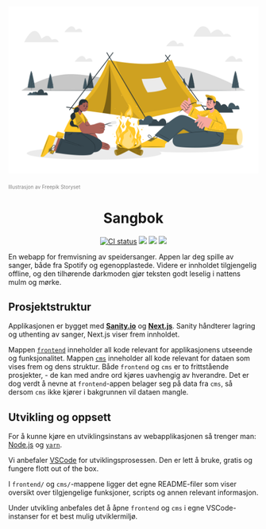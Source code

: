 <p align="center"><img src="assets/Camping-cuate.svg" alt="Sangbok Logo"  /></p>
<p align=""><a href="https://storyset.com/people" style="color: gray; font-size: 10px;text-decoration: none">Illustrasjon av Freepik Storyset</a></p>
<h1 align="center">
Sangbok
</h1>

<p align="center">
  <a href="https://github.com/1-fredrikstad/sangbok/actions/workflows/ci.yml">
      <img src="https://github.com/1-fredrikstad/sangbok/actions/workflows/ci.yml/badge.svg" alt="CI status"/></a>
  <a href="https://github.com/1-fredrikstad/sangbok/blob/main/LICENSE" alt="Release version">
      <img src="https://img.shields.io/github/license/1-fredrikstad/sangbok" /></a>
  <a href="https://github.com/1-fredrikstad/sangbok/issues" alt="Release version">
      <img src="https://img.shields.io/github/issues/1-fredrikstad/sangbok" /></a>
    <a href="https://app.netlify.com/sites/sangbok/deploys">
    <img src="https://api.netlify.com/api/v1/badges/41b156ad-92e3-450b-b115-ffa62622b90f/deploy-status"/></a>
    
</p>

En webapp for fremvisning av speidersanger. Appen lar deg spille av sanger, både fra Spotify og egenopplastede. Videre er innholdet tilgjengelig offline, og den tilhørende darkmoden gjør teksten godt leselig i nattens mulm og mørke.

## Prosjektstruktur

Applikasjonen er bygget med [**Sanity.io**](https://www.sanity.io/) og [**Next.js**](https://nextjs.org/). Sanity håndterer lagring og uthenting av sanger, Next.js viser frem innholdet.

Mappen [`frontend`](https://github.com/1-fredrikstad/sangbok/tree/main/frontend) inneholder all kode relevant for applikasjonens utseende og funksjonalitet. Mappen [`cms`](https://github.com/1-fredrikstad/sangbok/tree/main/cms) inneholder all kode relevant for dataen som vises frem og dens struktur. Både `frontend` og `cms` er to frittstående prosjekter, - de kan med andre ord kjøres uavhengig av hverandre. Det er dog verdt å nevne at `frontend`-appen belager seg på data fra `cms`, så dersom `cms` ikke kjører i bakgrunnen vil dataen mangle.

## Utvikling og oppsett

For å kunne kjøre en utviklingsinstans av webapplikasjonen så trenger man: [Node.js](https://nodejs.org/en/download/) og [`yarn`](https://classic.yarnpkg.com/en/docs/install).

Vi anbefaler [VSCode](https://code.visualstudio.com/) for utviklingsprosessen. Den er lett å bruke, gratis og fungere flott out of the box.

I `frontend/` og `cms/`-mappene ligger det egne README-filer som viser oversikt over tilgjengelige funksjoner, scripts og annen relevant informasjon.

Under utvikling anbefales det å åpne `frontend` og `cms` i egne VSCode-instanser for et best mulig utviklermiljø.
